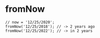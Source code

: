 # fromNow

```
// now = '12/25/2020';
fromNow('12/25/2018'); // -> 2 years ago
fromNow('12/25/2022'); // -> in 2 years
```
